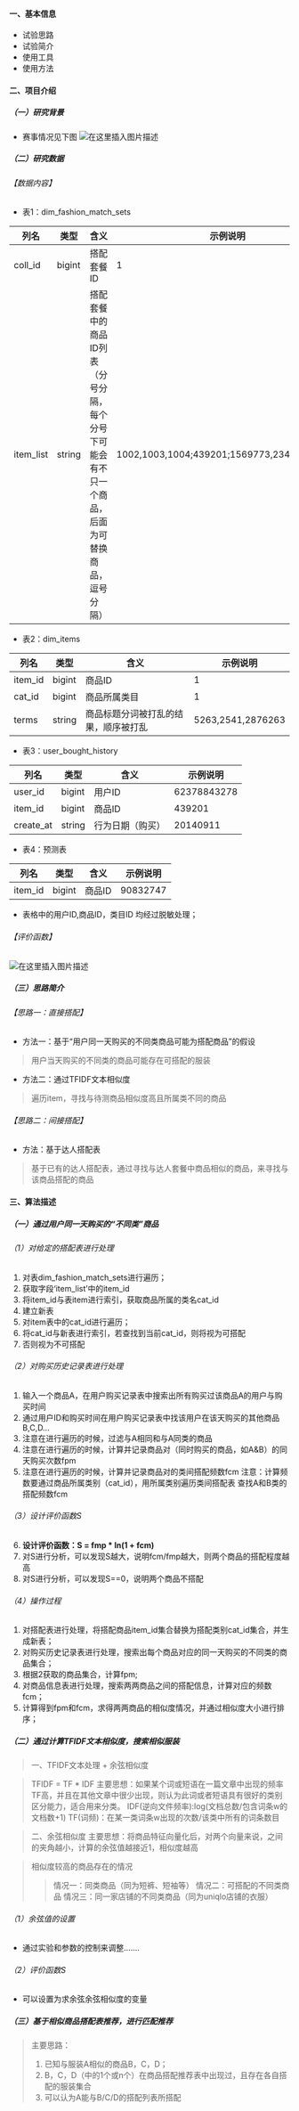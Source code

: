 #### 一、基本信息
* 试验思路
* 试验简介
* 使用工具
* 使用方法

#### 二、项目介绍
##### （一）研究背景
* 赛事情况见下图
![在这里插入图片描述](https://img-blog.csdnimg.cn/20200807131617421.png?x-oss-process=image/watermark,type_ZmFuZ3poZW5naGVpdGk,shadow_10,text_aHR0cHM6Ly9ibG9nLmNzZG4ubmV0L1BldGVyVmVn,size_16,color_FFFFFF,t_70)

##### （二）研究数据
###### 【数据内容】
* 表1：dim_fashion_match_sets

| 列名 |类型|含义|示例说明|
|--|--|--|--|
| coll_id| bigint | 搭配套餐ID |1 |
| item_list|string|搭配套餐中的商品ID列表（分号分隔，每个分号下可能会有不只一个商品，后面为可替换商品，逗号分隔） | 1002,1003,1004;439201;1569773,234303;19836|

* 表2：dim_items

| 列名 |类型|含义|示例说明|
|--|--|--|--|
| item_id| bigint | 商品ID|1|
| cat_id| bigint | 商品所属类目|1|
| terms | string | 商品标题分词被打乱的结果，顺序被打乱|5263,2541,2876263|

* 表3：user_bought_history

| 列名 |类型|含义|示例说明|
|--|--|--|--|
| user_id| bigint | 用户ID|62378843278|
| item_id| bigint | 商品ID|439201|
| create_at| string |行为日期（购买）|20140911|

* 表4：预测表  

| 列名 |类型|含义|示例说明|
|--|--|--|--|
| item_id| bigint | 商品ID|90832747|

* 表格中的用户ID,商品ID，类目ID 均经过脱敏处理；

###### 【评价函数】
![在这里插入图片描述](https://img-blog.csdnimg.cn/20200807132705388.png?x-oss-process=image/watermark,type_ZmFuZ3poZW5naGVpdGk,shadow_10,text_aHR0cHM6Ly9ibG9nLmNzZG4ubmV0L1BldGVyVmVn,size_16,color_FFFFFF,t_70)
##### （三）思路简介
###### 【思路一：直接搭配】
* 方法一：基于“用户同一天购买的不同类商品可能为搭配商品”的假设

> 用户当天购买的不同类的商品可能存在可搭配的服装

* 方法二：通过TFIDF文本相似度
> 遍历item，寻找与待测商品相似度高且所属类不同的商品

###### 【思路二：间接搭配】
* 方法：基于达人搭配表
> 基于已有的达人搭配表，通过寻找与达人套餐中商品相似的商品，来寻找与该商品搭配的商品

#### 三、算法描述
##### （一）通过用户同一天购买的“不同类”商品
###### （1）对给定的搭配表进行处理
1. 对表dim_fashion_match_sets进行遍历；
2. 获取字段‘item_list’中的item_id
3. 将item_id与表item进行索引，获取商品所属的类名cat_id
4. 建立新表
5. 对item表中的cat_id进行遍历；
6. 将cat_id与新表进行索引，若查找到当前cat_id，则将视为可搭配
7. 否则视为不可搭配

###### （2）对购买历史记录表进行处理
1. 输入一个商品A，在用户购买记录表中搜索出所有购买过该商品A的用户与购买时间
2. 通过用户ID和购买时间在用户购买记录表中找该用户在该天购买的其他商品B,C,D…
3. 注意在进行遍历的时候，过滤与A相同和与A同类的商品
4. 注意在进行遍历的时候，计算并记录商品对（同时购买的商品，如A&B）的同天购买次数fpm 
5. 注意在进行遍历的时候，计算并记录商品对的类间搭配频数fcm
注意：计算频数要通过商品所属类别（cat_id），用所属类别遍历类间搭配表 查找A和B类的搭配频数fcm

###### （3）设计评价函数S
6.  **设计评价函数：S = fmp * ln(1 + fcm)**
7. 对S进行分析，可以发现S越大，说明fcm/fmp越大，则两个商品的搭配程度越高
8. 对S进行分析，可以发现S==0，说明两个商品不搭配

###### （4）操作过程
1. 对搭配表进行处理，将搭配商品item_id集合替换为搭配类别cat_id集合，并生成新表；
2. 对购买历史记录表进行处理，搜索出每个商品对应的同一天购买的不同类的商品集合；
3. 根据2获取的商品集合，计算fpm;
4. 对商品信息表进行处理，搜索两两商品之间的搭配信息，计算对应的频数fcm；
5. 计算得到fpm和fcm，求得两两商品的相似度情况，并通过相似度大小进行排序；

##### （二）通过计算TFIDF文本相似度，搜索相似服装

> 一、TFIDF文本处理 + 余弦相似度

> TFIDF = TF * IDF
> 主要思想：如果某个词或短语在一篇文章中出现的频率TF高，并且在其他文章中很少出现，则认为此词或者短语具有很好的类别区分能力，适合用来分类。
> IDF(逆向文件频率):log(文档总数/包含词条w的文档数+1)
> TF(词频)：在某一类词条w出现的次数/该类中所有的词条数目

> 二、余弦相似度
> 主要思想：将商品特征向量化后，对两个向量来说，之间的夹角越小，计算的余弦值越接近1，相似度越高

> 相似度较高的商品存在的情况
> >情况一：同类商品（同为短裤、短袖等）
> >情况二：可搭配的不同类商品
> >情况三：同一家店铺的不同类商品（同为uniqlo店铺的衣服）

###### （1）余弦值的设置
* 通过实验和参数的控制来调整.......

###### （2）评价函数S
* 可以设置为求余弦余弦相似度的变量

##### （三）基于相似商品搭配表推荐，进行匹配推荐

> 主要思路：
> 1. 已知与服装A相似的商品B，C，D；
> 2. B，C，D（中的1个或n个）在商品搭配推荐表中出现过，且存在各自搭配的服装集合
> 3. 可以认为A能与B/C/D的搭配列表所搭配
